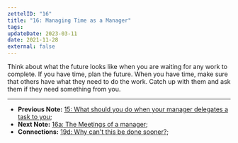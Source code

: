 ```yaml
---
zettelID: "16"
title: "16: Managing Time as a Manager"
tags:
updateDate: 2023-03-11
date: 2021-11-28
external: false
---
```



Think about what the future looks like when you are waiting for any work to complete. If you have time, plan the future.
When you have time, make sure that others have what they need to do the work. Catch up with them and ask them if they need something from you.

---

- **Previous Note:** [15: What should you do when your manager delegates a task to you](/notes/15/);
- **Next Note:** [16a: The Meetings of a manager](/notes/16a/);
- **Connections:** [19d: Why can't this be done sooner?](/notes/19d/);
